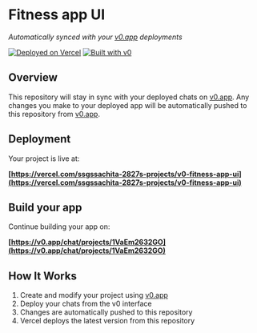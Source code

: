 # Fitness app UI

*Automatically synced with your [v0.app](https://v0.app) deployments*

[![Deployed on Vercel](https://img.shields.io/badge/Deployed%20on-Vercel-black?style=for-the-badge&logo=vercel)](https://vercel.com/ssgssachita-2827s-projects/v0-fitness-app-ui)
[![Built with v0](https://img.shields.io/badge/Built%20with-v0.app-black?style=for-the-badge)](https://v0.app/chat/projects/1VaEm2632GO)

## Overview

This repository will stay in sync with your deployed chats on [v0.app](https://v0.app).
Any changes you make to your deployed app will be automatically pushed to this repository from [v0.app](https://v0.app).

## Deployment

Your project is live at:

**[https://vercel.com/ssgssachita-2827s-projects/v0-fitness-app-ui](https://vercel.com/ssgssachita-2827s-projects/v0-fitness-app-ui)**

## Build your app

Continue building your app on:

**[https://v0.app/chat/projects/1VaEm2632GO](https://v0.app/chat/projects/1VaEm2632GO)**

## How It Works

1. Create and modify your project using [v0.app](https://v0.app)
2. Deploy your chats from the v0 interface
3. Changes are automatically pushed to this repository
4. Vercel deploys the latest version from this repository
